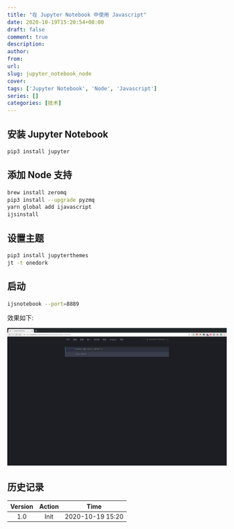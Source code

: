 ```yaml
---
title: "在 Jupyter Notebook 中使用 Javascript"
date: 2020-10-19T15:20:54+08:00
draft: false
comment: true
description: 
author: 
from: 
url:
slug: jupyter_notebook_node
cover:
tags: ['Jupyter Notebook', 'Node', 'Javascript']
series: []
categories: [技术]
---
```


## 安装 Jupyter Notebook

```bash
pip3 install jupyter
```

## 添加 Node 支持

```bash
brew install zeromq
pip3 install --upgrade pyzmq
yarn global add ijavascript
ijsinstall
```

## 设置主题

```bash
pip3 install jupyterthemes
jt -t onedork
```

## 启动

```bash
ijsnotebook --port=8889
```

效果如下:

![](./19154216.png)

## 历史记录

|Version| Action|Time|
|:-------:|:--------:|:-----------:|
|1.0|Init|2020-10-19 15:20|